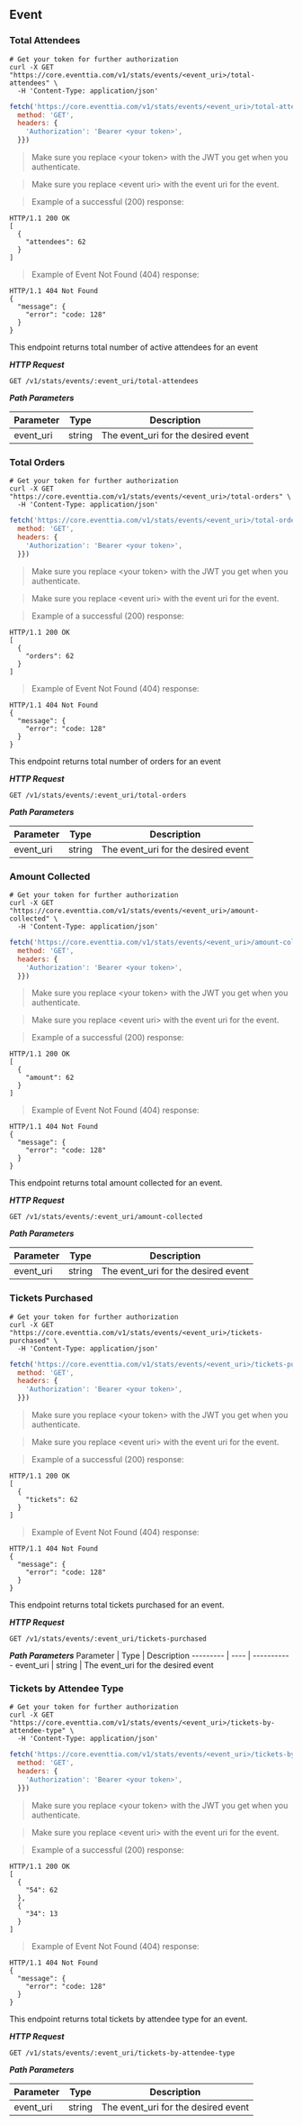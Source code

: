 ## Event

### Total Attendees

```shell
# Get your token for further authorization
curl -X GET "https://core.eventtia.com/v1/stats/events/<event_uri>/total-attendees" \
  -H 'Content-Type: application/json'
```

```javascript
fetch('https://core.eventtia.com/v1/stats/events/<event_uri>/total-attendees', {
  method: 'GET',
  headers: {
    'Authorization': 'Bearer <your token>',
  }})
```

> Make sure you replace &lt;your token&gt; with the JWT you get when you authenticate. 

> Make sure you replace &lt;event uri&gt; with the event uri for the event. 

> Example of a successful (200) response:

```http
HTTP/1.1 200 OK
[
  {
    "attendees": 62
  }
]
```

>Example of Event Not Found (404) response:

```http
HTTP/1.1 404 Not Found
{
  "message": {
    "error": "code: 128"
  }
}
```

This endpoint returns total number of active attendees for an event

***HTTP Request***

`GET /v1/stats/events/:event_uri/total-attendees`

 ***Path Parameters***

Parameter | Type | Description
--------- | ---- | -----------
event_uri | string | The event_uri for the desired event



### Total Orders

```shell
# Get your token for further authorization
curl -X GET "https://core.eventtia.com/v1/stats/events/<event_uri>/total-orders" \
  -H 'Content-Type: application/json'
```

```javascript
fetch('https://core.eventtia.com/v1/stats/events/<event_uri>/total-orders', {
  method: 'GET',
  headers: {
    'Authorization': 'Bearer <your token>',
  }})
```

> Make sure you replace &lt;your token&gt; with the JWT you get when you authenticate. 

> Make sure you replace &lt;event uri&gt; with the event uri for the event. 

> Example of a successful (200) response:

```http
HTTP/1.1 200 OK
[
  {
    "orders": 62
  }
]
```

>Example of Event Not Found (404) response:

```http
HTTP/1.1 404 Not Found
{
  "message": {
    "error": "code: 128"
  }
}
```

This endpoint returns total number of orders for an event

***HTTP Request***

`GET /v1/stats/events/:event_uri/total-orders`

***Path Parameters***

Parameter | Type | Description
--------- | ---- | -----------
event_uri | string | The event_uri for the desired event



### Amount Collected

```shell
# Get your token for further authorization
curl -X GET "https://core.eventtia.com/v1/stats/events/<event_uri>/amount-collected" \
  -H 'Content-Type: application/json'
```

```javascript
fetch('https://core.eventtia.com/v1/stats/events/<event_uri>/amount-collected', {
  method: 'GET',
  headers: {
    'Authorization': 'Bearer <your token>',
  }})
```

> Make sure you replace &lt;your token&gt; with the JWT you get when you authenticate. 

> Make sure you replace &lt;event uri&gt; with the event uri for the event. 

> Example of a successful (200) response:

```http
HTTP/1.1 200 OK
[
  {
    "amount": 62
  }
]
```

>Example of Event Not Found (404) response:

```http
HTTP/1.1 404 Not Found
{
  "message": {
    "error": "code: 128"
  }
}
```

This endpoint returns total amount collected for an event.

***HTTP Request***

`GET /v1/stats/events/:event_uri/amount-collected`

***Path Parameters***

Parameter | Type | Description
--------- | ---- | -----------
event_uri | string | The event_uri for the desired event


### Tickets Purchased

```shell
# Get your token for further authorization
curl -X GET "https://core.eventtia.com/v1/stats/events/<event_uri>/tickets-purchased" \
  -H 'Content-Type: application/json'
```

```javascript
fetch('https://core.eventtia.com/v1/stats/events/<event_uri>/tickets-purchased', {
  method: 'GET',
  headers: {
    'Authorization': 'Bearer <your token>',
  }})
```

> Make sure you replace &lt;your token&gt; with the JWT you get when you authenticate. 

> Make sure you replace &lt;event uri&gt; with the event uri for the event. 

> Example of a successful (200) response:

```http
HTTP/1.1 200 OK
[
  {
    "tickets": 62
  }
]
```

>Example of Event Not Found (404) response:

```http
HTTP/1.1 404 Not Found
{
  "message": {
    "error": "code: 128"
  }
}
```

This endpoint returns total tickets purchased for an event.

***HTTP Request***

`GET /v1/stats/events/:event_uri/tickets-purchased`

***Path Parameters***
Parameter | Type | Description
--------- | ---- | -----------
event_uri | string | The event_uri for the desired event


### Tickets by Attendee Type

```shell
# Get your token for further authorization
curl -X GET "https://core.eventtia.com/v1/stats/events/<event_uri>/tickets-by-attendee-type" \
  -H 'Content-Type: application/json'
```

```javascript
fetch('https://core.eventtia.com/v1/stats/events/<event_uri>/tickets-by-attendee-type', {
  method: 'GET',
  headers: {
    'Authorization': 'Bearer <your token>',
  }})
```

> Make sure you replace &lt;your token&gt; with the JWT you get when you authenticate. 

> Make sure you replace &lt;event uri&gt; with the event uri for the event. 

> Example of a successful (200) response:

```http
HTTP/1.1 200 OK
[
  {
    "54": 62
  },
  {
    "34": 13
  }
]
```

>Example of Event Not Found (404) response:

```http
HTTP/1.1 404 Not Found
{
  "message": {
    "error": "code: 128"
  }
}
```

This endpoint returns total tickets by attendee type for an event.

***HTTP Request***

`GET /v1/stats/events/:event_uri/tickets-by-attendee-type`

***Path Parameters***

Parameter | Type | Description
--------- | ---- | -----------
event_uri | string | The event_uri for the desired event
